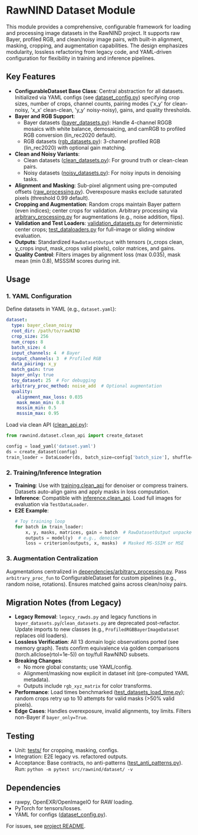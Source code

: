 # RawNIND Dataset Module

This module provides a comprehensive, configurable framework for loading and processing image datasets in the RawNIND project. It supports raw Bayer, profiled RGB, and clean/noisy image pairs, with built-in alignment, masking, cropping, and augmentation capabilities. The design emphasizes modularity, lossless refactoring from legacy code, and YAML-driven configuration for flexibility in training and inference pipelines.

## Key Features

- **ConfigurableDataset Base Class**: Central abstraction for all datasets. Initialized via YAML configs (see [dataset_config.py](dataset_config.py)) specifying crop sizes, number of crops, channel counts, pairing modes ('x_y' for clean-noisy, 'x_x' clean-clean, 'y_y' noisy-noisy), gains, and quality thresholds.
- **Bayer and RGB Support**: 
  - Bayer datasets ([bayer_datasets.py](bayer_datasets.py)): Handle 4-channel RGGB mosaics with white balance, demosaicing, and camRGB to profiled RGB conversion (lin_rec2020 default).
  - RGB datasets ([rgb_datasets.py](rgb_datasets.py)): 3-channel profiled RGB (lin_rec2020) with optional gain matching.
- **Clean and Noisy Variants**: 
  - Clean datasets ([clean_datasets.py](clean_datasets.py)): For ground truth or clean-clean pairs.
  - Noisy datasets ([noisy_datasets.py](noisy_datasets.py)): For noisy inputs in denoising tasks.
- **Alignment and Masking**: Sub-pixel alignment using pre-computed offsets ([raw_processing.py](dependencies/raw_processing.py#shift_images)). Overexposure masks exclude saturated pixels (threshold 0.99 default).
- **Cropping and Augmentation**: Random crops maintain Bayer pattern (even indices); center crops for validation. Arbitrary processing via [arbitrary_processing.py](dependencies/arbitrary_processing.py) for augmentations (e.g., noise addition, flips).
- **Validation and Test Loaders**: [validation_datasets.py](validation_datasets.py) for deterministic center crops; [test_dataloaders.py](test_dataloaders.py) for full-image or sliding window evaluation.
- **Outputs**: Standardized `RawDatasetOutput` with tensors (x_crops clean, y_crops input, mask_crops valid pixels), color matrices, and gains.
- **Quality Control**: Filters images by alignment loss (max 0.035), mask mean (min 0.8), MSSSIM scores during init.

## Usage

### 1. YAML Configuration
Define datasets in YAML (e.g., `dataset.yaml`):
```yaml
dataset:
  type: bayer_clean_noisy
  root_dir: /path/to/rawNIND
  crop_size: 256
  num_crops: 8
  batch_size: 4
  input_channels: 4  # Bayer
  output_channels: 3  # Profiled RGB
  data_pairing: x_y
  match_gain: true
  bayer_only: true
  toy_dataset: 25  # For debugging
  arbitrary_proc_method: noise_add  # Optional augmentation
  quality:
    alignment_max_loss: 0.035
    mask_mean_min: 0.8
    msssim_min: 0.5
    msssim_max: 0.95
```

Load via clean API ([clean_api.py](clean_api.py)):
```python
from rawnind.dataset.clean_api import create_dataset

config = load_yaml('dataset.yaml')
ds = create_dataset(config)
train_loader = DataLoader(ds, batch_size=config['batch_size'], shuffle=True)
```

### 2. Training/Inference Integration
- **Training**: Use with [training.clean_api](https://github.com/rawnind/training/clean_api.py) for denoiser or compress trainers. Datasets auto-align gains and apply masks in loss computation.
- **Inference**: Compatible with [inference.clean_api](https://github.com/rawnind/inference/clean_api.py). Load full images for evaluation via `TestDataLoader`.
- **E2E Example**:
  ```python
  # Toy training loop
  for batch in train_loader:
      x, y, masks, matrices, gain = batch  # RawDatasetOutput unpacked
      outputs = model(y)  # e.g., denoiser
      loss = criterion(outputs, x, masks)  # Masked MS-SSIM or MSE
  ```

### 3. Augmentation Centralization
Augmentations centralized in [dependencies/arbitrary_processing.py](dependencies/arbitrary_processing.py). Pass `arbitrary_proc_fun` to ConfigurableDataset for custom pipelines (e.g., random noise, rotations). Ensures matched gains across clean/noisy pairs.

## Migration Notes (from Legacy)
- **Legacy Removal**: `legacy_rawds.py` and legacy functions in `bayer_datasets.py`/`clean_datasets.py` are deprecated post-refactor. Update imports to new classes (e.g., `ProfiledRGBBayerImageDataset` replaces old loaders).
- **Lossless Verification**: All 13 domain logic observations ported (see memory graph). Tests confirm equivalence via golden comparisons (torch.allclose(rtol=1e-5)) on toy/full RawNIND subsets.
- **Breaking Changes**:
  - No more global constants; use YAML/config.
  - Alignment/masking now explicit in dataset init (pre-computed YAML metadata).
  - Outputs include `rgb_xyz_matrix` for color transforms.
- **Performance**: Load times benchmarked ([test_datasets_load_time.py](tests/test_datasets_load_time.py)); random crops retry up to 10 attempts for valid masks (>50% valid pixels).
- **Edge Cases**: Handles overexposure, invalid alignments, toy limits. Filters non-Bayer if `bayer_only=True`.

## Testing
- Unit: [tests/](tests/) for cropping, masking, configs.
- Integration: E2E legacy vs. refactored outputs.
- Acceptance: Base contracts, no anti-patterns ([test_anti_patterns.py](tests/test_anti_patterns.py)).
Run: `python -m pytest src/rawnind/dataset/ -v`

## Dependencies
- rawpy, OpenEXR/OpenImageIO for RAW loading.
- PyTorch for tensors/losses.
- YAML for configs ([dataset_config.py](dataset_config.py)).

For issues, see [project README](../README.md).
